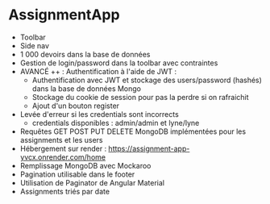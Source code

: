 # AssignmentApp

- Toolbar
- Side nav
- 1 000 devoirs dans la base de données
- Gestion de login/password dans la toolbar avec contraintes
- AVANCÉ ++ : Authentification à l'aide de JWT :
    - Authentification avec JWT et stockage des users/password (hashés) dans la base de données Mongo
    - Stockage du cookie de session pour pas la perdre si on rafraichit
    - Ajout d'un bouton register
- Levée d'erreur si les credentials sont incorrects
    - credentials disponibles : admin/admin et lyne/lyne
- Requêtes GET POST PUT DELETE MongoDB implémentées pour les assignments et les users
- Hébergement sur render : https://assignment-app-yvcx.onrender.com/home
- Remplissage MongoDB avec Mockaroo
- Pagination utilisable dans le footer
- Utilisation de Paginator de Angular Material
- Assignments triés par date

